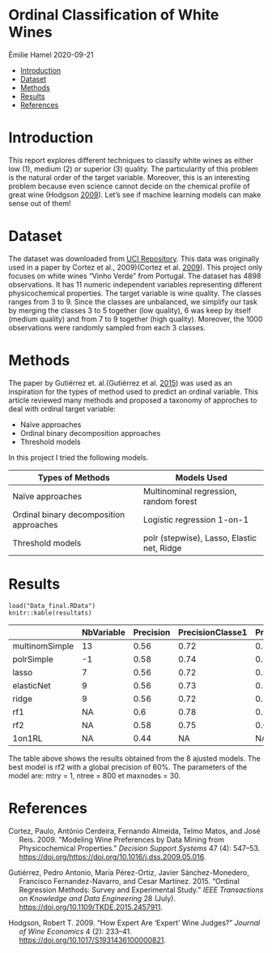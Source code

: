 Ordinal Classification of White Wines
================
Émilie Hamel
2020-09-21






-   [Introduction](#introduction)
-   [Dataset](#dataset)
-   [Methods](#methods)
-   [Results](#results)
-   [References](#references)

Introduction
============

This report explores different techniques to classify white wines as
either low (1), medium (2) or superior (3) quality. The particularity of
this problem is the natural order of the target variable. Moreover, this
is an interesting problem because even science cannot decide on the
chemical profile of great wine (Hodgson [2009](#ref-hodgson_2009)).
Let’s see if machine learning models can make sense out of them!

Dataset
=======

The dataset was downloaded from [UCI
Repository](https://archive.ics.uci.edu/ml/datasets/wine+quality). This
data was originally used in a paper by Cortez et al., 2009)(Cortez et
al. [2009](#ref-CORTEZ2009547)). This project only focuses on white
wines “Vinho Verde” from Portugal. The dataset has 4898 observations. It
has 11 numeric independent variables representing different
physicochemical properties. The target variable is wine quality. The
classes ranges from 3 to 9. Since the classes are unbalanced, we
simplify our task by merging the classes 3 to 5 together (low quality),
6 was keep by itself (medium quality) and from 7 to 9 together (high
quality). Moreover, the 1000 observations were randomly sampled from
each 3 classes.

Methods
=======

The paper by Gutiérrez et. al.(Gutiérrez et al.
[2015](#ref-Gutierrez_2015)) was used as an inspiration for the types of
method used to predict an ordinal variable. This article reviewed many
methods and proposed a taxonomy of approches to deal with ordinal target
variable:

-   Naïve approaches
-   Ordinal binary decomposition approaches
-   Threshold models

In this project I tried the following models.

| Types of Methods                        | Models Used                                |
|-----------------------------------------|--------------------------------------------|
| Naïve approaches                        | Multinominal regression, random forest     |
| Ordinal binary decomposition approaches | Logistic regression 1-on-1                 |
| Threshold models                        | polr (stepwise), Lasso, Elastic net, Ridge |

Results
=======

    load("Data_final.RData")
    knitr::kable(resultats)

|                | NbVariable | Precision | PrecisionClasse1 | PrecisionClasse2 | PrecisionClasse3 |
|:---------------|:-----------|:----------|:-----------------|:-----------------|:-----------------|
| multinomSimple | 13         | 0.56      | 0.72             | 0.56             | 0.71             |
| polrSimple     | -1         | 0.58      | 0.74             | 0.58             | 0.73             |
| lasso          | 7          | 0.56      | 0.72             | 0.55             | 0.71             |
| elasticNet     | 9          | 0.56      | 0.73             | 0.56             | 0.71             |
| ridge          | 9          | 0.56      | 0.72             | 0.56             | 0.71             |
| rf1            | NA         | 0.6       | 0.78             | 0.59             | 0.72             |
| rf2            | NA         | 0.58      | 0.75             | 0.6              | 0.71             |
| 1on1RL         | NA         | 0.44      | NA               | NA               | NA               |

The table above shows the results obtained from the 8 ajusted models.
The best model is rf2 with a global precision of 60%. The parameters of
the model are: mtry = 1, ntree = 800 et maxnodes = 30.

References
==========

<div id="refs" class="references hanging-indent">

<div id="ref-CORTEZ2009547">

Cortez, Paulo, António Cerdeira, Fernando Almeida, Telmo Matos, and José
Reis. 2009. “Modeling Wine Preferences by Data Mining from
Physicochemical Properties.” *Decision Support Systems* 47 (4): 547–53.
<https://doi.org/https://doi.org/10.1016/j.dss.2009.05.016>.

</div>

<div id="ref-Gutierrez_2015">

Gutiérrez, Pedro Antonio, María Pérez-Ortiz, Javier Sánchez-Monedero,
Francisco Fernandez-Navarro, and Cesar Martínez. 2015. “Ordinal
Regression Methods: Survey and Experimental Study.” *IEEE Transactions
on Knowledge and Data Engineering* 28 (July).
<https://doi.org/10.1109/TKDE.2015.2457911>.

</div>

<div id="ref-hodgson_2009">

Hodgson, Robert T. 2009. “How Expert Are ‘Expert’ Wine Judges?” *Journal
of Wine Economics* 4 (2): 233–41.
<https://doi.org/10.1017/S1931436100000821>.

</div>

</div>
